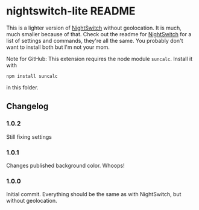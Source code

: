# nightswitch-lite README

This is a lighter version of [NightSwitch](https://marketplace.visualstudio.com/items?itemName=gharveymn.nightswitch) without geolocation. It is much, much smaller because of that. Check out the readme for [NightSwitch](https://marketplace.visualstudio.com/items?itemName=gharveymn.nightswitch) for a list of settings and commands, they're all the same. You probably don't want to install both but I'm not your mom.

Note for GitHub: This extension requires the node module `suncalc`. Install it with 
~~~
npm install suncalc
~~~
in this folder.

## Changelog

### 1.0.2
Still fixing settings

### 1.0.1
Changes published background color. Whoops!

### 1.0.0
Initial commit. Everything should be the same as with NightSwitch, but without geolocation.
